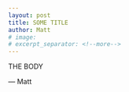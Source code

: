 ```yaml
---
layout: post
title: SOME TITLE
author: Matt
# image:
# excerpt_separator: <!--more-->
---
```


THE BODY

&mdash; Matt
